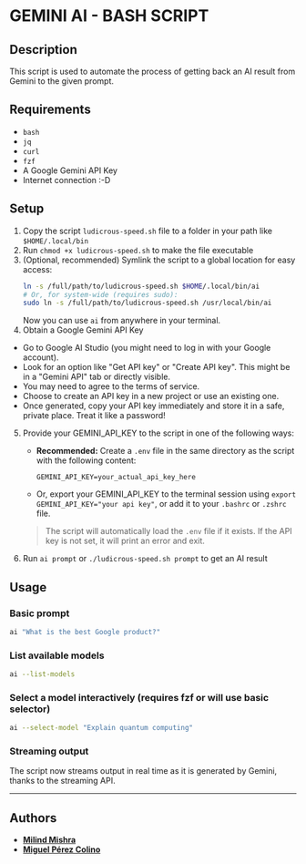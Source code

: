 # GEMINI AI - BASH SCRIPT

## Description

This script is used to automate the process of getting back an AI result from Gemini to the given prompt.

## Requirements

- `bash`
- `jq`
- `curl`
- `fzf`
- A Google Gemini API Key
- Internet connection :-D

## Setup

1. Copy the script `ludicrous-speed.sh` file to a folder in your path like `$HOME/.local/bin`
2. Run `chmod +x ludicrous-speed.sh` to make the file executable
3. (Optional, recommended) Symlink the script to a global location for easy access:
   ```bash
   ln -s /full/path/to/ludicrous-speed.sh $HOME/.local/bin/ai
   # Or, for system-wide (requires sudo):
   sudo ln -s /full/path/to/ludicrous-speed.sh /usr/local/bin/ai
   ```
   Now you can use `ai` from anywhere in your terminal.
4. Obtain a Google Gemini API Key

- Go to Google AI Studio (you might need to log in with your Google account).
- Look for an option like "Get API key" or "Create API key". This might be in a "Gemini API" tab or directly visible.
- You may need to agree to the terms of service.
- Choose to create an API key in a new project or use an existing one.
- Once generated, copy your API key immediately and store it in a safe, private place. Treat it like a password!

5. Provide your GEMINI_API_KEY to the script in one of the following ways:

   - **Recommended:** Create a `.env` file in the same directory as the script with the following content:
     ```env
     GEMINI_API_KEY=your_actual_api_key_here
     ```
   - Or, export your GEMINI_API_KEY to the terminal session using `export GEMINI_API_KEY="your api key"`, or add it to your `.bashrc` or `.zshrc` file.

   > The script will automatically load the `.env` file if it exists. If the API key is not set, it will print an error and exit.

6. Run `ai prompt` or `./ludicrous-speed.sh prompt` to get an AI result

## Usage

### Basic prompt

```bash
ai "What is the best Google product?"
```

### List available models

```bash
ai --list-models
```

### Select a model interactively (requires fzf or will use basic selector)

```bash
ai --select-model "Explain quantum computing"
```

### Streaming output

The script now streams output in real time as it is generated by Gemini, thanks to the streaming API.

---

## Authors

- [**Milind Mishra**](https://x.com/milindstwt)
- [**Miguel Pérez Colino**](https://x.com/mmmmmmpc)
